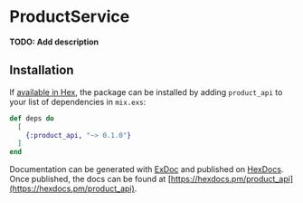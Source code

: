 # ProductService

**TODO: Add description**

## Installation

If [available in Hex](https://hex.pm/docs/publish), the package can be installed
by adding `product_api` to your list of dependencies in `mix.exs`:

```elixir
def deps do
  [
    {:product_api, "~> 0.1.0"}
  ]
end
```

Documentation can be generated with [ExDoc](https://github.com/elixir-lang/ex_doc)
and published on [HexDocs](https://hexdocs.pm). Once published, the docs can
be found at [https://hexdocs.pm/product_api](https://hexdocs.pm/product_api).


